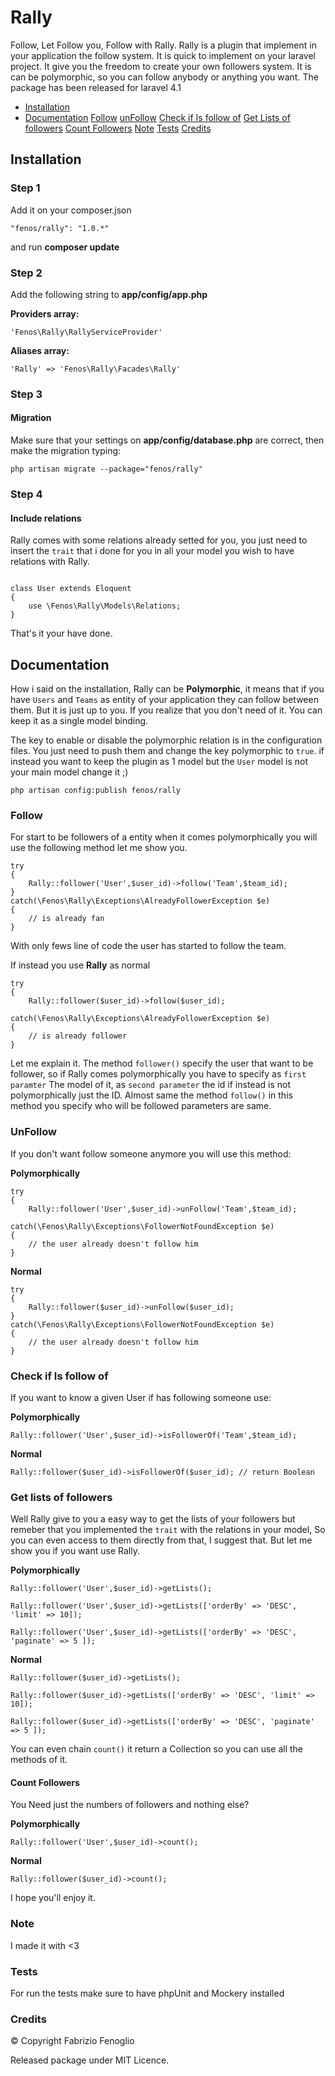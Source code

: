 Rally
=====

Follow, Let Follow you, Follow with Rally. Rally is a plugin that implement in your application the follow system. It is quick to implement on your laravel project.
It give you the freedom to create your own followers system. It is can be polymorphic, so you can follow anybody or anything you want. The package has been released for laravel 4.1

* [Installation](#installation)
* [Documentation](#documentation)
    [Follow](#follow)
    [unFollow](#unfollow)
    [Check if Is follow of](#check-if-is-follow-of)
    [Get Lists of followers](#get-lists-of-followers)
    [Count Followers](#count-followers)
    [Note](#note)
    [Tests](#tests)
    [Credits](#credits)


## Installation ##

### Step 1 ###

Add it on your composer.json

~~~
"fenos/rally": "1.0.*"
~~~

and run **composer update**


### Step 2 ###

Add the following string to **app/config/app.php**

**Providers array:**

~~~
'Fenos\Rally\RallyServiceProvider'
~~~

**Aliases array:**

~~~
'Rally'	=> 'Fenos\Rally\Facades\Rally'
~~~

### Step 3 ###

#### Migration ####

Make sure that your settings on **app/config/database.php** are correct, then make the migration typing:

~~~
php artisan migrate --package="fenos/rally"
~~~

### Step 4 ###

#### Include relations ###

Rally comes with some relations already setted for you, you just need to insert the `trait` that i done for you in all your model you wish to have relations with Rally.

~~~

class User extends Eloquent
{
    use \Fenos\Rally\Models\Relations;
}

~~~

That's it your have done.

## Documentation ##

How i said on the installation, Rally can be **Polymorphic**, it means that if you have `Users` and `Teams` as entity of your application they can follow between them. But it is just up to you. If you realize that
you don't need of it. You can keep it as a single model binding.

The key to enable or disable the polymorphic relation is in the configuration files. You just need to push them and change the key polymorphic to `true`.
if instead you want to keep the plugin as 1 model but the `User` model is not your main model change it ;)

~~~
php artisan config:publish fenos/rally
~~~


### Follow ###

For start to be followers of a entity when it comes polymorphically you will use the following method let me show you.

~~~
try
{
    Rally::follower('User',$user_id)->follow('Team',$team_id);
}
catch(\Fenos\Rally\Exceptions\AlreadyFollowerException $e)
{
    // is already fan
}
~~~
With only fews line of code the user has started to follow the team.

If instead you use **Rally** as normal
~~~
try
{
    Rally::follower($user_id)->follow($user_id);

catch(\Fenos\Rally\Exceptions\AlreadyFollowerException $e)
{
    // is already follower
}
~~~

Let me explain it. The method `follower()` specify the user that want to be follower, so if Rally comes polymorphically you have to specify as
`first paramter` The model of it, as `second parameter` the id if instead is not polymorphically just the ID.
Almost same the method `follow()` in this method you specify who will be followed parameters are same.

### UnFollow ###

If you don't want follow someone anymore you will use this method:

**Polymorphically**
~~~
try
{
    Rally::follower('User',$user_id)->unFollow('Team',$team_id);

catch(\Fenos\Rally\Exceptions\FollowerNotFoundException $e)
{
    // the user already doesn't follow him
}
~~~

**Normal**
~~~
try
{
    Rally::follower($user_id)->unFollow($user_id);
}
catch(\Fenos\Rally\Exceptions\FollowerNotFoundException $e)
{
    // the user already doesn't follow him
}
~~~

### Check if Is follow of ###

If you want to know a given User if has following someone use:

**Polymorphically**
~~~
Rally::follower('User',$user_id)->isFollowerOf('Team',$team_id);
~~~

**Normal**
~~~
Rally::follower($user_id)->isFollowerOf($user_id); // return Boolean
~~~

### Get lists of followers ###

Well Rally give to you a easy way to get the lists of your followers but remeber that you implemented the `trait` with the relations
in your model, So you can even access to them directly from that, I suggest that. But let me show you if you want use Rally.

**Polymorphically**
~~~
Rally::follower('User',$user_id)->getLists();

Rally::follower('User',$user_id)->getLists(['orderBy' => 'DESC', 'limit' => 10]);

Rally::follower('User',$user_id)->getLists(['orderBy' => 'DESC', 'paginate' => 5 ]);
~~~

**Normal**
~~~
Rally::follower($user_id)->getLists();

Rally::follower($user_id)->getLists(['orderBy' => 'DESC', 'limit' => 10]);

Rally::follower($user_id)->getLists(['orderBy' => 'DESC', 'paginate' => 5 ]);
~~~

You can even chain `count()` it return a Collection so you can use all the methods of it.

#### Count Followers ####

You Need just the numbers of followers and nothing else?

**Polymorphically**
~~~
Rally::follower('User',$user_id)->count();
~~~

**Normal**
~~~
Rally::follower($user_id)->count();
~~~

I hope you'll enjoy it.

### Note ###

I made it with <3

### Tests ###

For run the tests make sure to have phpUnit and Mockery installed

### Credits ###

© Copyright Fabrizio Fenoglio

Released package under MIT Licence.
